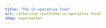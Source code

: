 ```yaml
---
title: "The Co-operative Food"
url: /athersley-south/the-co-operative-food/
shop: supermarket
---
```

